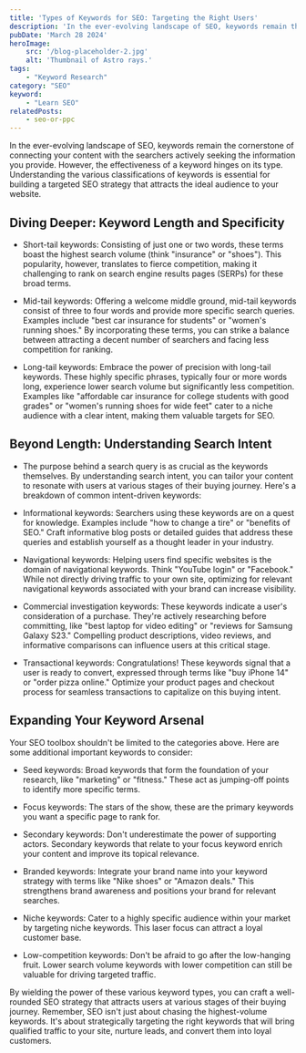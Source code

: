 ```yaml
---
title: 'Types of Keywords for SEO: Targeting the Right Users'
description: 'In the ever-evolving landscape of SEO, keywords remain the cornerstone of connecting your content with the searchers actively seeking the information you provide. However, the effectiveness of a keyword hinges on its type. Understanding the various classifications of keywords is essential for building a targeted SEO strategy that attracts the ideal audience to your website.'
pubDate: 'March 28 2024'
heroImage: 
    src: '/blog-placeholder-2.jpg'
    alt: 'Thumbnail of Astro rays.'
tags: 
    - "Keyword Research"
category: "SEO"
keyword: 
    - "Learn SEO"
relatedPosts:
    - seo-or-ppc
---
```


In the ever-evolving landscape of SEO, keywords remain the cornerstone of connecting your content with the searchers actively seeking the information you provide. However, the effectiveness of a keyword hinges on its type. Understanding the various classifications of keywords is essential for building a targeted SEO strategy that attracts the ideal audience to your website.

## Diving Deeper: Keyword Length and Specificity

- Short-tail keywords: Consisting of just one or two words, these terms boast the highest search volume (think "insurance" or "shoes"). This popularity, however, translates to fierce competition, making it challenging to rank on search engine results pages (SERPs) for these broad terms.

- Mid-tail keywords: Offering a welcome middle ground, mid-tail keywords consist of three to four words and provide more specific search queries. Examples include "best car insurance for students" or "women's running shoes." By incorporating these terms, you can strike a balance between attracting a decent number of searchers and facing less competition for ranking.

- Long-tail keywords: Embrace the power of precision with long-tail keywords. These highly specific phrases, typically four or more words long, experience lower search volume but significantly less competition. Examples like "affordable car insurance for college students with good grades" or "women's running shoes for wide feet" cater to a niche audience with a clear intent, making them valuable targets for SEO.

## Beyond Length: Understanding Search Intent

- The purpose behind a search query is as crucial as the keywords themselves. By understanding search intent, you can tailor your content to resonate with users at various stages of their buying journey. Here's a breakdown of common intent-driven keywords:

- Informational keywords: Searchers using these keywords are on a quest for knowledge. Examples include "how to change a tire" or "benefits of SEO." Craft informative blog posts or detailed guides that address these queries and establish yourself as a thought leader in your industry.

- Navigational keywords:  Helping users find specific websites is the domain of navigational keywords. Think "YouTube login" or "Facebook." While not directly driving traffic to your own site, optimizing for relevant navigational keywords associated with your brand can increase visibility.

- Commercial investigation keywords:  These keywords indicate a user's consideration of a purchase. They're actively researching before committing,  like "best laptop for video editing" or "reviews for Samsung Galaxy S23." Compelling product descriptions, video reviews, and informative comparisons can influence users at this critical stage.

- Transactional keywords:  Congratulations! These keywords signal that a user is ready to convert,  expressed through terms like "buy iPhone 14" or "order pizza online." Optimize your product pages and checkout process for seamless transactions to capitalize on this buying intent.

## Expanding Your Keyword Arsenal

Your SEO toolbox shouldn't be limited to the categories above. Here are some additional important keywords to consider:

- Seed keywords: Broad keywords that form the foundation of your research, like "marketing" or "fitness." These act as jumping-off points to identify more specific terms.

- Focus keywords: The stars of the show, these are the primary keywords you want a specific page to rank for.

- Secondary keywords: Don't underestimate the power of supporting actors. Secondary keywords that relate to your focus keyword enrich your content and improve its topical relevance.

- Branded keywords: Integrate your brand name into your keyword strategy with terms like "Nike shoes" or "Amazon deals." This strengthens brand awareness and positions your brand for relevant searches.

- Niche keywords: Cater to a highly specific audience within your market by targeting niche keywords. This laser focus can attract a loyal customer base.

- Low-competition keywords: Don't be afraid to go after the low-hanging fruit. Lower search volume keywords with lower competition can still be valuable for driving targeted traffic.

By wielding the power of these various keyword types, you can craft a well-rounded SEO strategy that attracts users at various stages of their buying journey. Remember, SEO isn't just about chasing the highest-volume keywords. It's about strategically targeting the right keywords that will bring qualified traffic to your site, nurture leads, and convert them into loyal customers.